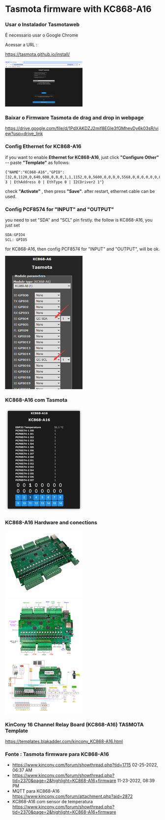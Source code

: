 # Tasmota firmware with KC868-A16

### Usar o Instalador Tasmotaweb

É necessario usar o Google Chrome

Acessar a URL : 

https://tasmota.github.io/install/

<img src="../img/tasmota_web_instaler.jpg" alt="IIC KC868-A16" style="width: 50%;">


### Baixar o Firmware Tasmota de drag and drop in webpage

https://drive.google.com/file/d/1PdXAKDZJ2mif8EGle3fGMhevDy6k03sR/view?usp=drive_link

### Config Ethernet for KC868-A16

if you want to enable **Ethernet for KC868-A16**, just click **"Configure Other"** -- paste **"Template"** as follows:

``` 
{"NAME":"KC868-A16","GPIO":[32,0,1120,0,640,608,0,0,0,1,1,1152,0,0,5600,0,0,0,0,5568,0,0,0,0,0,0,0,0,1,1,0,0,1,0,0,1],"FLAG":0,"BASE":1,"CMND":"EthClockMode 3 | EthAddress 0 | EthType 0 | I2CDriver2 1"}
```

check **"Activate"**  , then press **"Save"**. after restart, ethernet cable can be used.

### Config PCF8574 for "INPUT" and "OUTPUT"

you need to set "SDA" and "SCL" pin firstly. the follow is KC868-A16, you just set 

```
SDA:GPIO4  
SCL: GPIO5 
```

for KC868-A16, then config PCF8574 for "INPUT" and "OUTPUT", will be ok.

<img src="../img/7-tasmota-config-iic.png" alt="IIC KC868-A16" style="width: 50%;">

### KC868-A16 com Tasmota

<img src="../img/tasmota-a16.png" alt="tasmota KC868-A16" style="width: 50%;">

### KC868-A16 Hardware and conections

<img src="../img/KC868-A16.jpg" alt="Placa KC868-A16" style="width: 50%;">
<img src="../img/a16-connections.jpg" alt="Placa KC868-A16" style="width: 50%;">
<img src="../img/a16-connections3.jpg" alt="Placa KC868-A16" style="width: 50%;">

### KinCony 16 Channel Relay Board (KC868-A16) TASMOTA Template

https://templates.blakadder.com/kincony_KC868-A16.html

### Fonte : Tasmota firmware para KC868-A16

* https://www.kincony.com/forum/showthread.php?tid=1715
  02-25-2022, 06:37 AM 
* https://www.kincony.com/forum/showthread.php?tid=2370&page=2&highlight=KC868-A16+firmware
  11-23-2022, 08:39 PM 
* MQTT para KC868-A16
  https://www.kincony.com/forum/attachment.php?aid=2872
* KC868-A16 com sensor de temperatura
  https://www.kincony.com/forum/showthread.php?tid=2370&page=2&highlight=KC868-A16+firmware

